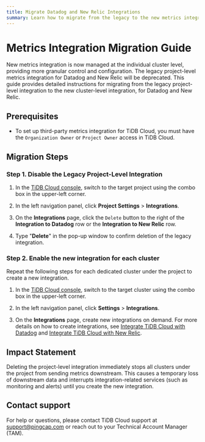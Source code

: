 ```yaml
---
title: Migrate Datadog and New Relic Integrations
summary: Learn how to migrate from the legacy to the new metrics integration for Datadog and New Relic.
---
```


# Metrics Integration Migration Guide

New metrics integration is now managed at the individual cluster level, providing more granular control and configuration. The legacy project-level metrics integration for Datadog and New Relic will be deprecated. This guide provides detailed instructions for migrating from the legacy project-level integration to the new cluster-level integration, for Datadog and New Relic.

## Prerequisites

- To set up third-party metrics integration for TiDB Cloud, you must have the `Organization Owner` or `Project Owner` access in TiDB Cloud.

## Migration Steps

### Step 1. Disable the Legacy Project-Level Integration

1. In the [TiDB Cloud console](https://tidbcloud.com/), switch to the target project using the combo box in the upper-left corner.

2. In the left navigation panel, click **Project Settings** > **Integrations**.

3. On the **Integrations** page, click the `Delete` button to the right of the **Integration to Datadog** row or the **Integration to New Relic** row.

4. Type "**Delete**" in the pop-up window to confirm deletion of the legacy integration.

### Step 2. Enable the new integration for each cluster

Repeat the following steps for each dedicated cluster under the project to create a new integration.

1. In the [TiDB Cloud console](https://tidbcloud.com/), switch to the target cluster using the combo box in the upper-left corner.

2. In the left navigation panel, click **Settings** > **Integrations**.

3. On the **Integrations** page, create new integrations on demand. For more details on how to create integrations, see [Integrate TiDB Cloud with Datadog](/tidb-cloud/monitor-datadog-integration.md) and [Integrate TiDB Cloud with New Relic](/tidb-cloud/monitor-new-relic-integration.md).

## Impact Statement

Deleting the project-level integration immediately stops all clusters under the project from sending metrics downstream. This causes a temporary loss of downstream data and interrupts integration-related services (such as monitoring and alerts) until you create the new integration.

## Contact support

For help or questions, please contact TiDB Cloud support at <a href="mailto:support@pingcap.com">support@pingcap.com</a> or reach out to your Technical Account Manager (TAM).
